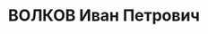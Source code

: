 ---
title: ВОЛКОВ Иван Петрович
description: "36 лет (в 1934), русский, столяр на транспорте, обр.:Курсы при ЦК Уездных\
  \ работников, 1929 г. \n  председатель Совпроф, Смоленск \n    член ВКП(б) с V.1917\
  \ г., делегат XVII съезда ВКП(б) от Западной области \n  Участие в гражданской войне:\
  \ в Красной Армии 1919 г. \n  Репрессирован в 1937г."
---